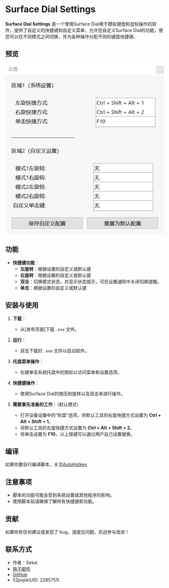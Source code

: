 # Surface Dial Settings

**Surface Dial Settings** 是一个使用Surface Dial用于模拟键盘和鼠标操作的软件，提供了自定义的快捷键和自定义菜单，允许您自定义Surface Dial的功能，使您可以在不同模式之间切换，并为各种操作分配不同的键盘快捷键。

## 预览

![预览](./CN.png)

## 功能

- **快捷键功能**：
  - **左旋转**：根据设置的自定义或默认键
  - **右旋转**：根据设置的自定义或默认键
  - **双击**：切换模式状态，并显示状态提示，可在设置通知中关闭切换提醒。
  - **单击**：根据设置的自定义或默认键

## 安装与使用

1. **下载**：
   - 从[发布页面]下载 `.exe` 文件。

2. **运行**：
   - 双击下载的 `.exe` 文件以启动软件。

3. **托盘菜单操作**：
   - 右键单击系统托盘中的图标以访问菜单和设置选项。

4. **快捷键操作**：
   - 使用Surface Dial的按压和旋转以及双击来进行操作。

5. **需要事先准备的工作**：（默认模式）
   - 打开设备设置中的“轮盘”选项，将默认工具的右旋快捷方式设置为 **Ctrl + Alt + Shift + 1**。
   - 将默认工具的左旋快捷方式设置为 **Ctrl + Alt + Shift + 2**。
   - 将单击设置为 **F10**，以上按键可以通过用户自己设置替换。

## 编译

如果你要自行编译脚本，关注[AutoHotkey](https://www.autohotkey.com/)

## 注意事项

- 脚本的功能可能会受到系统设置或其他程序的影响。
- 使用脚本前请确保了解所有快捷键和功能。

## 贡献

如果你有任何建议或发现了 bug，请提交问题。欢迎参与改进！

## 联系方式

- 作者：Sekai
- [电子邮件](qq1973846900@gmail.com)
- [GitHub](https://github.com/Sekai219)
- 52pojie(UID: 2285751)

